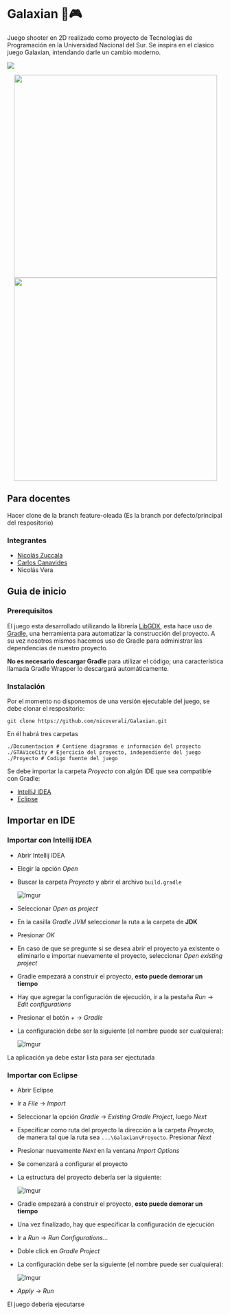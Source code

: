 # Galaxian 🚀🎮

Juego shooter en 2D realizado como proyecto de Tecnologías de Programación en la Universidad Nacional del Sur.
Se inspira en el clasico juego Galaxian, intendando darle un cambio moderno.

<img src="https://media.giphy.com/media/Kbqq4TaGyafyo89BON/giphy.gif" />
<p align="center">
<img width="473"src="https://media.giphy.com/media/j6ZXUFt3lImraUmxAy/giphy.gif" />
<img width="473" src="https://media.giphy.com/media/ZbfrBYM7AckYjlNsJW/giphy.gif" />
</p>

## Para docentes
Hacer clone de la branch feature-oleada (Es la branch por defecto/principal del respositorio)

### Integrantes 
* [Nicolás Zuccala](https://github.com/NicolasZuccala)
* [Carlos Canavides](https://github.com/CarlosCanavides)
* Nicolás Vera

## Guia de inicio

### Prerequisitos

El juego esta desarrollado utilizando la librería [LibGDX](https://libgdx.badlogicgames.com/), esta hace
uso de [Gradle](https://gradle.org/), una herramienta para automatizar la construcción del proyecto.
A su vez nosotros mismos hacemos uso de Gradle para administrar las dependencias de nuestro proyecto.

**No es necesario descargar Gradle** para utilizar el código; una característica llamada Gradle Wrapper
lo descargará automáticamente.

### Instalación
Por el momento no disponemos de una versión ejecutable del juego, se debe clonar el respositorio:

```
git clone https://github.com/nicoverali/Galaxian.git
``` 
En él habrá tres carpetas 
```
./Documentacion # Contiene diagramas e información del proyecto
./GTAViceCity # Ejercicio del proyecto, independiente del juego
./Proyecto # Codigo fuente del juego
```

Se debe importar la carpeta _Proyecto_ con algún IDE que sea compatible con Gradle:
* [IntelliJ IDEA](#Importar-con-IntelliJ-IDEA)
* [Eclipse](#Importar-con-Eclipse)

## Importar en IDE

### Importar con Intellij IDEA

* Abrir Intellij IDEA
* Elegir la opción _Open_
* Buscar la carpeta _Proyecto_ y abrir el archivo `build.gradle`

  ![Imgur](https://i.imgur.com/PiVrT2D.png)
* Seleccionar _Open as project_
* En la casilla _Gradle JVM_ seleccionar la ruta a la carpeta de **JDK**
* Presionar _OK_
* En caso de que se pregunte si se desea abrir el proyecto ya existente o eliminarlo e importar nuevamente el proyecto, seleccionar _Open existing project_
* Gradle empezará a construir el proyecto, **esto puede demorar un tiempo**
* Hay que agregar la configuración de ejecución, ir a la pestaña _Run_ -> _Edit configurations_
* Presionar el botón _+_ -> _Gradle_
* La configuración debe ser la siguiente (el nombre puede ser cualquiera):

  ![Imgur](https://i.imgur.com/PBHpspD.png)
  
La aplicación ya debe estar lista para ser ejectutada

### Importar con Eclipse

* Abrir Eclipse
* Ir a _File_ -> _Import_
* Seleccionar la opción _Gradle_ -> _Existing Gradle Project_, luego _Next_
* Especificar como ruta del proyecto la dirección a la carpeta _Proyecto_, de manera tal que la ruta sea `...\Galaxian\Proyecto`. Presionar _Next_
* Presionar nuevamente _Next_ en la ventana _Import Options_
* Se comenzará a configurar el proyecto
* La estructura del proyecto debería ser la siguiente:
  
  ![Imgur](https://i.imgur.com/V04rgKH.png)
* Gradle empezará a construir el proyecto, **esto puede demorar un tiempo**
* Una vez finalizado, hay que especificar la configuración de ejecución
* Ir a _Run_ -> _Run Configurations..._
* Doble click en _Gradle Project_
* La configuración debe ser la siguiente (el nombre puede ser cualquiera):

  ![Imgur](https://i.imgur.com/NzdG5Qe.png)
* _Apply_ -> _Run_

El juego deberia ejecutarse
